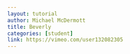 ```yaml
---
layout: tutorial
author: Michael McDermott
title: Beverly
categories: [student]
link: https://vimeo.com/user132082305
---
```

